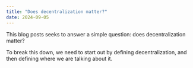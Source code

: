 ```yaml
---
title: "Does decentralization matter?"
date: 2024-09-05
---
```


This blog posts seeks to answer a simple question: does decentralization matter?

To break this down, we need to start out by defining decentralization, and then defining where we are talking about it.

